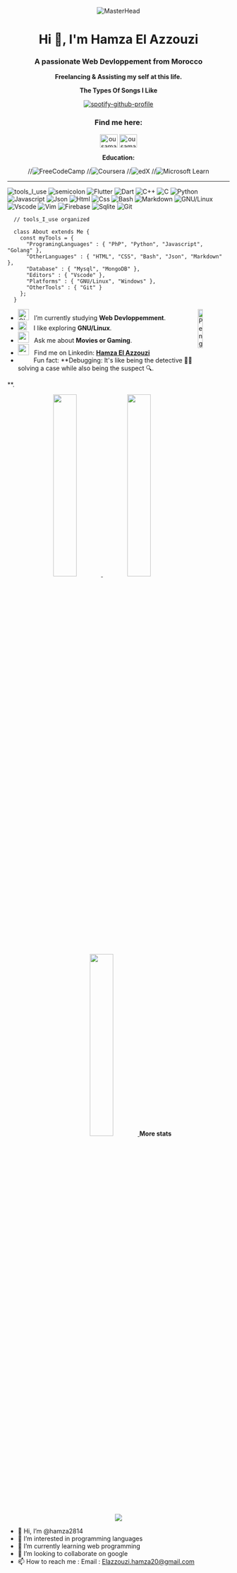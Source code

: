 <div align="center" width="50">
  
  ![MasterHead](https://i.imgur.com/xcCS9ja.gif)
  
  <h1 align="center">Hi 👋, I'm Hamza El Azzouzi</h1>
  <h3 align="center">A passionate Web Devloppement from Morocco</h3>
      
  <p><strong>Freelancing & Assisting my self at this life.</strong></p>
  <p><strong>The Types Of Songs I Like</strong></p>

  [![spotify-github-profile](https://spotify-github-profile.vercel.app/api/view?uid=31wna7ygojxr6wr2hq2rtwdbrxpe&cover_image=true&theme=novatorem&show_offline=false&background_color=121212&interchange=true&bar_color=53b14f&bar_color_cover=false)](https://github.com/kittinan/spotify-github-profile)
  
  <h3 align="center">Find me here:</h3>
  <p align="center">
    <a href="https://twitter.com/ousamacodecraft" target="blank"><img align="center" src="https://raw.githubusercontent.com/rahuldkjain/github-profile-readme-generator/master/src/images/icons/Social/twitter.svg" alt="ousamacodecraft" height="30" width="40" /></a>
    <a href="https://linkedin.com/in/ousamathecoder" target="blank"><img align="center" src="https://raw.githubusercontent.com/rahuldkjain/github-profile-readme-generator/master/src/images/icons/Social/linked-in-alt.svg" alt="ousamathecoder" height="30" width="40" /></a>
  </p>
  
  <p><strong>Education:</strong></p>
  
 //![FreeCodeCamp](https://img.shields.io/badge/Freecodecamp-%23123.svg?&style=for-the-badge&logo=freecodecamp&logoColor=green)
  //![Coursera](https://img.shields.io/badge/Coursera-%230056D2.svg?style=for-the-badge&logo=Coursera&logoColor=white)
  //![edX](https://img.shields.io/badge/edX-%2302262B.svg?style=for-the-badge&logo=edX&logoColor=white)
  //![Microsoft Learn](https://img.shields.io/badge/Microsoft_Learn-258ffa?style=for-the-badge&logo=microsoft&logoColor=white)
  <br>
  
  
</div>
      
<hr></hr>
  
![tools_I_use](https://img.shields.io/badge/-%F0%9F%9A%80%20Tools%20I%20use-orange)
![semicolon](https://img.shields.io/badge/-%3A-orange)
![Flutter](https://img.shields.io/badge/Flutter-%2302569B.svg?style=flat&logo=Flutter&logoColor=white)
![Dart](https://img.shields.io/badge/Dart-0175C2?style=flat&logo=dart&logoColor=white)
![C++](https://img.shields.io/badge/C%2B%2B-00599C?style=flat&logo=c%2B%2B&logoColor=white)
![C](https://img.shields.io/badge/C-00599C?style=flat&logo=c&logoColor=white)
![Python](https://img.shields.io/badge/Python-FFD43B?style=flat&logo=python&logoColor=darkgreen)
![Javascript](https://img.shields.io/badge/JavaScript-323330?style=flat&logo=javascript&logoColor=F7DF1E)
![Json](https://img.shields.io/badge/json-5E5C5C?style=flat&logo=json&logoColor=white)
![Html](https://img.shields.io/badge/HTML5-E34F26?style=flat&logo=html5&logoColor=white)
![Css](https://img.shields.io/badge/CSS3-1572B6?style=flat&logo=css3&logoColor=white)
![Bash](https://img.shields.io/badge/GNU%20Bash-4EAA25?style=flat&logo=GNU%20Bash&logoColor=white)
![Markdown](https://img.shields.io/badge/Markdown-000000?style=flat&logo=markdown&logoColor=white)
![GNU/Linux](https://img.shields.io/badge/Linux-FCC624?style=flat&logo=linux&logoColor=black)
![Vscode](https://img.shields.io/badge/Visual_Studio_Code-0078D4?style=flat&logo=visual%20studio%20code&logoColor=white)
![Vim](https://img.shields.io/badge/Vim-%2357A143.svg?&style=flat&logo=neovim&logoColor=white)
![Firebase](https://img.shields.io/badge/firebase-ffca28?style=flat&logo=firebase&logoColor=black)
![Sqlite](https://img.shields.io/badge/SQLite-07405E?style=flat&logo=sqlite&logoColor=white)
![Git](https://img.shields.io/badge/GIT-E44C30?style=flat&logo=git&logoColor=white)
  
  
```golang
  // tools_I_use organized
  
  class About extends Me { 
    const myTools = {  
      "ProgramingLanguages" : { "PhP", "Python", "Javascript", "Golang" },
      "OtherLanguages" : { "HTML", "CSS", "Bash", "Json", "Markdown" },
      "Database" : { "Mysql", "MongoDB" },
      "Editors" : { "Vscode" },
      "Platforms" : { "GNU/Linux", "Windows" },
      "OtherTools" : { "Git" }
    };
  }
```
      
- <img alt="GIF" src="https://github.com/SP-XD/SP-XD/blob/main/images/Developer.gif" width="25" /> &nbsp; I’m currently studying **Web Devloppemment**. <img align="right" src="https://raw.githubusercontent.com/Tarikul-Islam-Anik/Animated-Fluent-Emojis/master/Emojis/Animals/Penguin.png" alt="Penguin" width="15%" /><br>
- <img src="https://github.com/SP-XD/SP-XD/blob/main/images/hyperkitty.gif?raw=true" width="20" />&nbsp;&nbsp;&nbsp; I like exploring **GNU/Linux**. <br>
- <img src="https://github.com/SP-XD/SP-XD/blob/main/images/message.gif?raw=true" width="25" />&nbsp;&nbsp; Ask me about **Movies or Gaming**. <br>
- <img src="https://github.com/SP-XD/SP-XD/blob/main/images/letterbox.gif?raw=true" width="25" /> &nbsp; Find me on Linkedin: **[Hamza El Azzouzi](https://www.linkedin.com/in/el-azzouzi-hamza/)**<br>
- &nbsp;&nbsp;<img src="https://github.com/SP-XD/SP-XD/blob/main/images/lightning.gif?raw=true" width="12" />&nbsp;&nbsp;&nbsp;&nbsp;Fun fact: **Debugging: It's like being the detective 🕵️‍♂️ solving a case while also being the suspect 🔍.





**.<br>
      
<div align="center" >
    <a  href="https://github.com/Hamza-El-Azzouzi">
        <img src="http://github-profile-summary-cards.vercel.app/api/cards/stats?username=Hamza-El-Azzouzi&theme=github_dark" width="32.5%">
        <img src="http://github-profile-summary-cards.vercel.app/api/cards/repos-per-language?username=Hamza-El-Azzouzi&theme=github_dark" width="32.5%">
        <img src="http://github-profile-summary-cards.vercel.app/api/cards/most-commit-language?username=Hamza-El-Azzouzi&theme=github_dark" width="32.5%">
    </a>
    <strong>More stats</strong><br>
    <img align="center" src="http://github-profile-summary-cards.vercel.app/api/cards/profile-details?username=Hamza-El-Azzouzi&theme=github_dark" 
    <hr></hr>
</div>



- 👋 Hi, I’m @hamza2814
- 👀 I’m interested in programming languages
- 🌱 I’m currently learning web programming
- 💞️ I’m looking to collaborate on google
- 📫 How to reach me : 
      Email  : Elazzouzi.hamza20@gmail.com
      

<!---
hamza2814/hamza2814 is a ✨ special ✨ repository because its `README.md` (this file) appears on your GitHub profile.
You can click the Preview link to take a look at your changes.
--->
